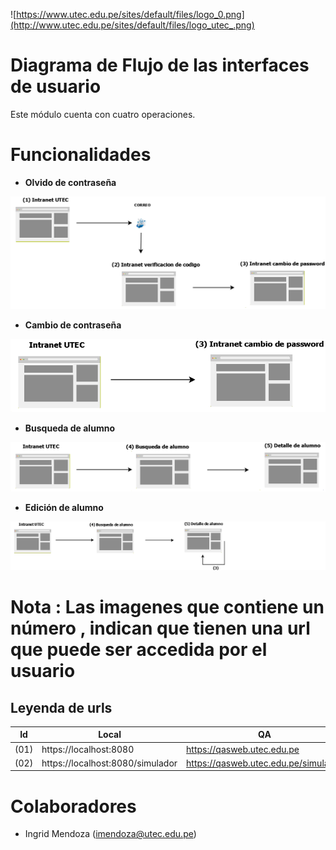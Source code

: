 ![https://www.utec.edu.pe/sites/default/files/logo_0.png](http://www.utec.edu.pe/sites/default/files/logo_utec_.png)

# Diagrama de Flujo de las interfaces de usuario

Este módulo cuenta con cuatro operaciones.

# Funcionalidades

- **Olvido de contraseña**

![olvido-password.png](olvido-password.png)

- **Cambio de contraseña**

![cambio-password.png](cambio-password.png)

- **Busqueda de alumno**

![busqueda-alumnos.png](busqueda-alumnos.png)

- **Edición de alumno**

![editar-usuario.png](editar-usuario.png)

# Nota : Las imagenes que contiene un número , indican que tienen una url que puede ser accedida por el usuario

## Leyenda de urls
Id		  |Local		  | QA	         	| PROD 			|
------------- | ------------------- | ------------- | -------------
(01)  |  https://localhost:8080				|  https://qasweb.utec.edu.pe				| https://www.utec.edu.pe
(02)  |  https://localhost:8080/simulador				|  https://qasweb.utec.edu.pe/simulador				| https://www.utec.edu.pe/simulador

# Colaboradores
* Ingrid Mendoza (imendoza@utec.edu.pe)
